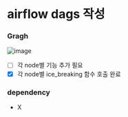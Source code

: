 # airflow dags 작성

### Gragh
![image](https://github.com/user-attachments/assets/1624c52b-d23f-44c1-b991-4a9d2f7d7930)

- [ ] 각 node별 기능 추가 필요
- [x] 각 node별 ice_breaking 함수 호출 완료

### dependency
- X
